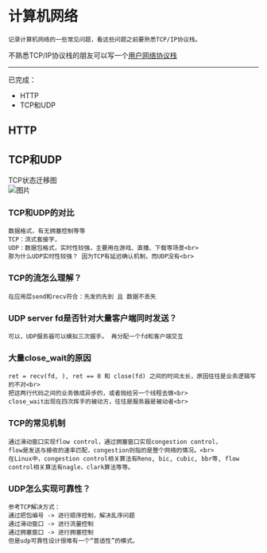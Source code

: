 # 计算机网络
    记录计算机网络的一些常见问题，看这些问题之前要熟悉TCP/IP协议栈。
不熟悉TCP/IP协议栈的朋友可以写一个[用户网络协议栈](https://github.com/chouring/cs-it-knowledge/tree/main/net/tcpip)<br>

---
已完成：
- HTTP
- TCP和UDP

## HTTP

## TCP和UDP
TCP状态迁移图<br>
![图片](https://user-images.githubusercontent.com/75822806/173028003-8678f131-86ea-40dd-bf61-93bb54999870.png)
### TCP和UDP的对比
    数据格式，有无拥塞控制等等
    TCP：流式套接字，
    UDP：数据包格式，实时性较强，主要用在游戏、直播、下载等场景<br>
    那为什么UDP实时性较强？ 因为TCP有延迟确认机制，而UDP没有<br>
### TCP的流怎么理解？ 
    在应用层send和recv符合：先发的先到 且 数据不丢失

### UDP server fd是否针对大量客户端同时发送？
    可以，UDP服务器可以模拟三次握手。 再分配一个fd和客户端交互

### 大量close_wait的原因
    ret = recv(fd, ), ret == 0 和 close(fd) 之间的时间太长，原因往往是业务逻辑写的不对<br>
    把这两行代码之间的业务做成异步的，或者抛给另一个线程去做<br>
    close_wait出现在四次挥手的被动方，往往是服务器是被动者<br>

### TCP的常见机制
    通过滑动窗口实现flow control，通过拥塞窗口实现congestion control，
    flow是发送与接收的速率匹配，congestion则指的是整个网络的情况。<br>
    在Linux中，congestion control相关算法有Reno, bic, cubic, bbr等, flow control相关算法有nagle，clark算法等等。

### UDP怎么实现可靠性？
    参考TCP解决方式：
    通过把包编号 -> 进行顺序控制，解决乱序问题
    通过滑动窗口 -> 进行流量控制
    通过拥塞窗口 -> 进行拥塞控制
    但是udp可靠性设计很难有一个“普适性”的模式。

